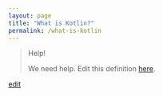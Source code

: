 ```yaml
---
layout: page
title: "What is Kotlin?"
permalink: /what-is-kotlin
---
```


> Help! 
> 
> We need help. Edit this definition <a href="https://github.com/and-digital/tech-definitions/blob/master/definitions/mobile/kotlin.md">here</a>.

<p class="edit-term"><a href="https://github.com/and-digital/tech-definitions/blob/master/definitions/mobile/kotlin.md">edit</a></p>
